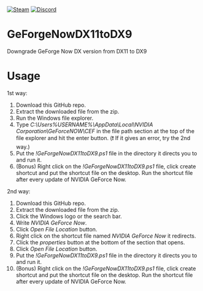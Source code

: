 [![Steam](https://img.shields.io/badge/donate-steam-blue?logo=Steam&style=flat-square)](https://steamcommunity.com/tradeoffer/new/?partner=434566573&token=g789u6Uv)
[![Discord](https://discord.com/api/guilds/817779288296128512/widget.png)](https://discord.gg/fJGtmKbuQB)

# GeForgeNowDX11toDX9
Downgrade GeForge Now DX version from DX11 to DX9

# Usage

1st way:
1. Download this GitHub repo.
2. Extract the downloaded file from the zip.
3. Run the Windows file explorer.
4. Type *C:\Users\%USERNAME%\AppData\Local\NVIDIA Corporation\GeForceNOW\CEF* in the file path section at the top of the file explorer and hit the enter button. (❗️ If it gives an error, try the 2nd way.)
6. Put the *!GeForgeNowDX11toDX9.ps1* file in the directory it directs you to and run it.
7. (Bonus) Right click on the *!GeForgeNowDX11toDX9.ps1* file, click create shortcut and put the shortcut file on the desktop. Run the shortcut file after every update of NVIDIA GeForce Now.

2nd way:
1. Download this GitHub repo.
2. Extract the downloaded file from the zip.
3. Click the Windows logo or the search bar.
4. Write *NVIDIA GeForce Now*.
5. Click *Open File Location* button.
6. Right click on the shortcut file named *NVIDIA GeForce Now* it redirects.
7. Click the *properties* button at the bottom of the section that opens.
8. Click *Open File Location* button.
9. Put the *!GeForgeNowDX11toDX9.ps1* file in the directory it directs you to and run it.
10. (Bonus) Right click on the *!GeForgeNowDX11toDX9.ps1* file, click create shortcut and put the shortcut file on the desktop. Run the shortcut file after every update of NVIDIA GeForce Now.
